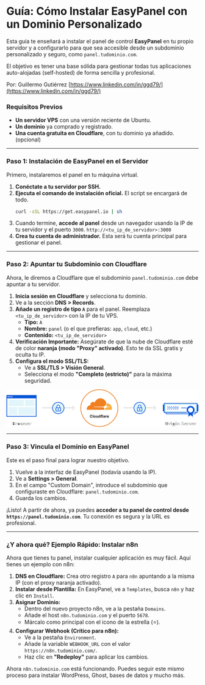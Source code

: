 # Guía: Cómo Instalar EasyPanel con un Dominio Personalizado

Esta guía te enseñará a instalar el panel de control **EasyPanel** en tu propio servidor y a configurarlo para que sea accesible desde un subdominio personalizado y seguro, como `panel.tudominio.com`.

El objetivo es tener una base sólida para gestionar todas tus aplicaciones auto-alojadas (self-hosted) de forma sencilla y profesional.

Por: Guillermo Gutiérrez [https://www.linkedin.com/in/ggd79/](https://www.linkedin.com/in/ggd79/)

### **Requisitos Previos**

* **Un servidor VPS** con una versión reciente de Ubuntu.
* **Un dominio** ya comprado y registrado.
* **Una cuenta gratuita en Cloudflare**, con tu dominio ya añadido. (opcional)

---

### **Paso 1: Instalación de EasyPanel en el Servidor**

Primero, instalaremos el panel en tu máquina virtual.

1.  **Conéctate a tu servidor por SSH.**
2.  **Ejecuta el comando de instalación oficial.** El script se encargará de todo.
    ```bash
    curl -sSL https://get.easypanel.io | sh
    ```
3.  Cuando termine, **accede al panel** desde un navegador usando la IP de tu servidor y el puerto `3000`.
    `http://<tu_ip_de_servidor>:3000`
4.  **Crea tu cuenta de administrador.** Esta será tu cuenta principal para gestionar el panel.

---

### **Paso 2: Apuntar tu Subdominio con Cloudflare**

Ahora, le diremos a Cloudflare que el subdominio `panel.tudominio.com` debe apuntar a tu servidor.

1.  **Inicia sesión en Cloudflare** y selecciona tu dominio.
2.  Ve a la sección **DNS > Records**.
3.  **Añade un registro de tipo `A`** para el panel. Reemplaza `<tu_ip_de_servidor>` con la IP de tu VPS.
    * **Tipo:** `A`
    * **Nombre:** `panel` (o el que prefieras: `app`, `cloud`, etc.)
    * **Contenido:** `<tu_ip_de_servidor>`
4.  **Verificación Importante:** Asegúrate de que la nube de Cloudflare esté de color **naranja (modo "Proxy" activado)**. Esto te da SSL gratis y oculta tu IP.
5.  **Configura el modo SSL/TLS:**
    * Ve a **SSL/TLS > Visión General**.
    * Selecciona el modo **"Completo (estricto)"** para la máxima seguridad.

![cloudflare](https://github.com/guille1one/guias-web/blob/main/img/cloudflare_ssl.png?raw=true)

---

### **Paso 3: Vincula el Dominio en EasyPanel**

Este es el paso final para lograr nuestro objetivo.

1.  Vuelve a la interfaz de EasyPanel (todavía usando la IP).
2.  Ve a **Settings > General**.
3.  En el campo "Custom Domain", introduce el subdominio que configuraste en Cloudflare: `panel.tudominio.com`.
4.  Guarda los cambios.

¡Listo! A partir de ahora, ya puedes **acceder a tu panel de control desde `https://panel.tudominio.com`**. Tu conexión es segura y la URL es profesional.

---

### **¿Y ahora qué? Ejemplo Rápido: Instalar n8n**

Ahora que tienes tu panel, instalar cualquier aplicación es muy fácil. Aquí tienes un ejemplo con n8n:

1.  **DNS en Cloudflare:** Crea otro registro `A` para `n8n` apuntando a la misma IP (con el proxy naranja activado).
2.  **Instalar desde Plantilla:** En EasyPanel, ve a `Templates`, busca `n8n` y haz clic en `Install`.
3.  **Asignar Dominio:**
    * Dentro del nuevo proyecto n8n, ve a la pestaña `Domains`.
    * Añade el host `n8n.tudominio.com` y el puerto `5678`.
    * Márcalo como principal con el icono de la estrella (⭐).
4.  **Configurar Webhook (Crítico para n8n):**
    * Ve a la pestaña `Environment`.
    * Añade la variable `WEBHOOK_URL` con el valor `https://n8n.tudominio.com/`.
    * Haz clic en **"Redeploy"** para aplicar los cambios.

Ahora `n8n.tudominio.com` está funcionando. Puedes seguir este mismo proceso para instalar WordPress, Ghost, bases de datos y mucho más.
